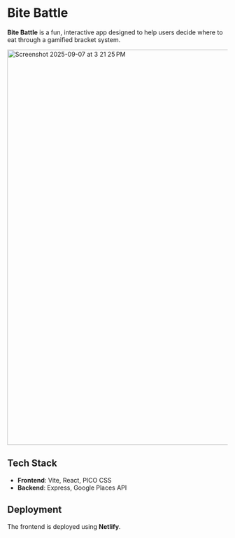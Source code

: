# Bite Battle

**Bite Battle** is a fun, interactive app designed to help users decide where to eat through a gamified bracket system.

<img width="1512" height="903" alt="Screenshot 2025-09-07 at 3 21 25 PM" src="https://github.com/user-attachments/assets/7614f295-4fa3-40dd-9e2d-5a6e6f426b03" />

## Tech Stack

- **Frontend**: Vite, React, PICO CSS
- **Backend**: Express, Google Places API

## Deployment

The frontend is deployed using **Netlify**.
